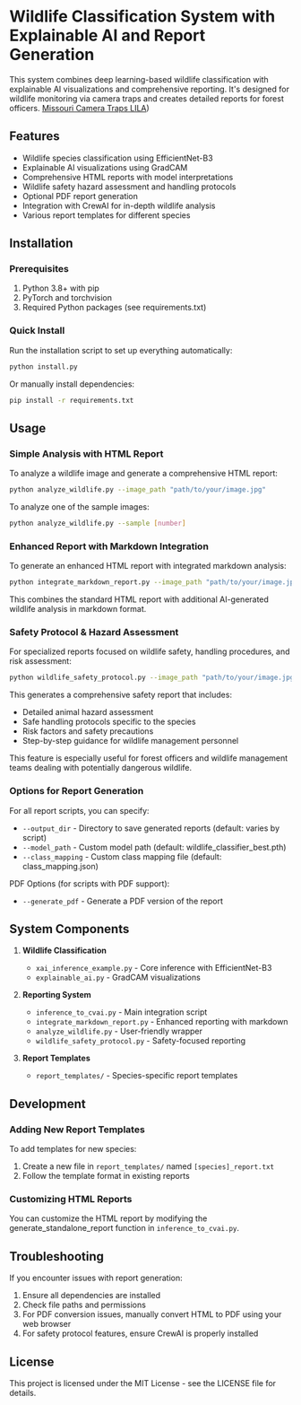 # Wildlife Classification System with Explainable AI and Report Generation

This system combines deep learning-based wildlife classification with explainable AI visualizations and comprehensive reporting. It's designed for wildlife monitoring via camera traps and creates detailed reports for forest officers. [Missouri Camera Traps LILA]([https://lila.science/datasets/missouricameratraps?utm_source=chatgpt.com](https://lila.science/datasets/missouricameratraps#:~:text=This%20data%20set%20contains%20approximately,and%20white-tailed%20deer).))

## Features

- Wildlife species classification using EfficientNet-B3
- Explainable AI visualizations using GradCAM
- Comprehensive HTML reports with model interpretations
- Wildlife safety hazard assessment and handling protocols
- Optional PDF report generation
- Integration with CrewAI for in-depth wildlife analysis
- Various report templates for different species

## Installation

### Prerequisites

1. Python 3.8+ with pip
2. PyTorch and torchvision
3. Required Python packages (see requirements.txt)

### Quick Install

Run the installation script to set up everything automatically:

```bash
python install.py
```

Or manually install dependencies:

```bash
pip install -r requirements.txt
```

## Usage

### Simple Analysis with HTML Report

To analyze a wildlife image and generate a comprehensive HTML report:

```bash
python analyze_wildlife.py --image_path "path/to/your/image.jpg"
```

To analyze one of the sample images:

```bash
python analyze_wildlife.py --sample [number]
```

### Enhanced Report with Markdown Integration

To generate an enhanced HTML report with integrated markdown analysis:

```bash
python integrate_markdown_report.py --image_path "path/to/your/image.jpg"
```

This combines the standard HTML report with additional AI-generated wildlife analysis in markdown format.

### Safety Protocol & Hazard Assessment

For specialized reports focused on wildlife safety, handling procedures, and risk assessment:

```bash
python wildlife_safety_protocol.py --image_path "path/to/your/image.jpg"
```

This generates a comprehensive safety report that includes:

- Detailed animal hazard assessment
- Safe handling protocols specific to the species
- Risk factors and safety precautions
- Step-by-step guidance for wildlife management personnel

This feature is especially useful for forest officers and wildlife management teams dealing with potentially dangerous wildlife.

### Options for Report Generation

For all report scripts, you can specify:

- `--output_dir` - Directory to save generated reports (default: varies by script)
- `--model_path` - Custom model path (default: wildlife_classifier_best.pth)
- `--class_mapping` - Custom class mapping file (default: class_mapping.json)

PDF Options (for scripts with PDF support):
- `--generate_pdf` - Generate a PDF version of the report

## System Components

1. **Wildlife Classification**
   - `xai_inference_example.py` - Core inference with EfficientNet-B3
   - `explainable_ai.py` - GradCAM visualizations

2. **Reporting System**
   - `inference_to_cvai.py` - Main integration script
   - `integrate_markdown_report.py` - Enhanced reporting with markdown
   - `analyze_wildlife.py` - User-friendly wrapper
   - `wildlife_safety_protocol.py` - Safety-focused reporting

3. **Report Templates**
   - `report_templates/` - Species-specific report templates

## Development

### Adding New Report Templates

To add templates for new species:

1. Create a new file in `report_templates/` named `[species]_report.txt`
2. Follow the template format in existing reports

### Customizing HTML Reports

You can customize the HTML report by modifying the generate_standalone_report function in `inference_to_cvai.py`.

## Troubleshooting

If you encounter issues with report generation:

1. Ensure all dependencies are installed
2. Check file paths and permissions
3. For PDF conversion issues, manually convert HTML to PDF using your web browser
4. For safety protocol features, ensure CrewAI is properly installed

## License

This project is licensed under the MIT License - see the LICENSE file for details. 

